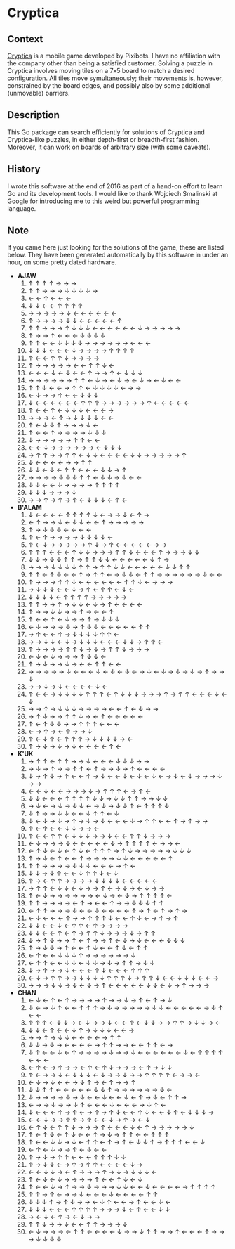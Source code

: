# Cryptica


## Context

[Cryptica](https://play.google.com/store/apps/details?id=pixibots.games.cryptica.com) is a mobile game developed by Pixibots. I have no affiliation with the company other than being a satisfied customer. Solving a puzzle in Cryptica involves moving tiles on a 7x5 board to match a desired configuration. All tiles move symultaneously; their movements is, however, constrained by the board edges, and possibly also by some additional (unmovable) barriers.

## Description

This Go package can search efficiently for solutions of Cryptica and Cryptica-like puzzles, in either depth-first or breadth-first fashion. Moreover, it can work on boards of arbitrary size (with some caveats).

## History

I wrote this software at the end of 2016 as part of a hand-on effort to learn Go and its development tools. I would like to thank Wojciech Smalinski at Google for introducing me to this weird but powerful programming language.

## Note

If you came here just looking for the solutions of the game, these are listed below. They have been generated
automatically by this software in under an hour, on some pretty dated hardware.

* **AJAW**
  1. ↑ ↑ ↑ ↑ → → →
  2. ↑ ↑ → → → ↓ ↓ ↓ ↓ →
  3. ← ← ↑ ← ← ←
  4. ↓ ↓ ← ← ↑ ↑ ↑ ↑
  5. → → → → → ↓ ← ← ← ← ← ←
  6. ↑ → → → → ↓ ↓ ← ← ← ← ← ↑
  7. ↑ ↑ → → → ↑ ↓ ↓ ↓ ← ← ← ← ← ← ↓ → → → → →
  8. ↑ → → ↑ ← ← ← ↓ ↓ ↓ ↓
  9. ↑ ↑ ← ← ↓ ↓ ↓ ↓ → → → → → → ← ← ←
  10. ↓ ↓ ↓ ← ← ← ↓ → → → → ↑ ↑ ↑ ↑
  11. ↑ ← ← ↑ ↑ ↓ → → → →
  12. ↑ → → → → → ← ← ↑ ↑ ↓ ←
  13. ← ← ← ↓ ← ↓ ← ← ↑ → → ↑ ← ↓ ↓ ↓
  14. → → → → → → ↑ ↑ ← ↓ → ← ↓ → ← ↓ → ← ↓ ← ←
  15. ↑ ↑ ↓ ← ← → ↑ ↑ ← ↓ ↓ ↓ ↓ ← → →
  16. ← ↓ → → ↑ ← ← ↓ ↓ ↓
  17. ↓ ← ← ← ← ← ← ↑ ↑ ↑ → → → → → → ↑ ← ← ← ← ←
  18. ↑ ← ← ↑ ← ↓ ↓ ↓ ← ← ← →
  19. → → → ← ↑ → ↓ ↓ ↓ ↓ ← ←
  20. ↑ ← ↓ ↓ ↑ → → → ↓ ←
  21. ↑ ← ← ↑ → → → → ↓ ↓ ↓
  22. ↓ → → → → → ↑ ↑ ← ←
  23. ← ← ↓ → → → → → → ← ↓ ↓ ↓
  24. → ↑ ↑ → → ↑ ↑ ← ↓ ↓ ← ← ← ← ↓ ↓ → → → → → ↑
  25. ↓ ← ← ← ← → → ↑ ↑
  26. ↓ ↓ ← ↓ ← ↑ ↑ ← ← ← ↓ ↓ → ↑
  27. → → → → ↓ ↓ ↓ ↑ ↑ ← ↓ ↓ → ↓ ← ←
  28. ↓ ↓ ← ← ↓ → → → → ↑ ↑ ↑ ↑
  29. ↓ ↓ ↓ → → → ↓
  30. → → ↑ → ↑ → ↑ ← ↓ ↓ ↓ ← ↑ ←
* **B'ALAM**
  1. ↓ ← ← ← ← ↑ ↑ ↑ ↑ ↓ ← → → ↓ ← ↑ →
  2. ← ↑ → → ↓ ← ↓ ↓ ← ← ↑ → → → → →
  3. ↑ → ↓ ↓ ↓ ← ← ← ←
  4. ↑ ← ↑ → → → → ↓ ↓ ↓ ↓ ←
  5. ↑ ← ↓ → → → → → ↑ ↓ → ↑ ← ← ← ← ← → →
  6. ↑ ↑ ↑ ← ← ← ↑ ↓ ↓ → → → ↑ ↑ ↓ ← ← ← ↑ → → → ↓ ↓
  7. ↓ ↓ → ↓ ↓ ↑ ↑ → ↑ ↑ ↓ ↓ ← ← ← ← ← ↓ ↑ →
  8. → → → ↓ ↓ ↓ ↓ ↑ ↑ → ↑ ↑ ↓ ↓ ← ← ← ← ← ↓ ↓ ↑ ↑
  9. ↑ ↑ ← ↑ ↓ ← ← ↑ → ↑ ↑ ← → ↓ ↓ ← ↑ ↑ → → → → → → ↓ ← ←
  10. ↑ → → → ↑ ↑ ↓ ← ← ← ← ← ← ↑ ↑ ↓ ← → → →
  11. → ↓ ↓ ↓ ← ← ↓ → ↑ ← ↑ ↑ ← ↓ ←
  12. ↓ ↓ ↓ ↓ ← ↑ ↑ ↑ ↑ → → → → →
  13. ↑ ↑ → → ↑ → ↓ ↓ ← ↓ → ↑ ← ← ← ←
  14. ↑ → → ↓ ↓ → → ↑ → ← ← ↑
  15. ↑ ← ← ↑ ← ↓ → → ↑ → ↓ ↓ ↓
  16. ← ↓ → → → ↓ → ↑ ↓ ↓ ← ← ← ← ← ↑ ↑
  17. → ↑ ← ← ↑ → ↓ ↓ ↓ ↓ ↑ ↑ ←
  18. → → ↓ ↓ ← ↓ → ↓ ↓ ↓ ← ← ← ↓ ↓ → ↑ ↑ ←
  19. ↑ → → → → ↑ ↑ ↓ → ↓ → ↑ ↑ ↓ → → →
  20. ← ↓ ← ↓ → → → ↑ ↓ ↓ ←
  21. ↑ → ↓ → → ↓ → ← ← ↑ ↑ ← ←
  22. → → → → → ↓ ← ← ← ↓ ← ↓ ← ↓ ← → ↓ ← ↓ → ↓ → ↓ → ↑ → → ↓
  23. → → ↓ → ↓ ← ← ← ← ↓ ←
  24. ↑ ← ← → ↓ ↓ ↓ ↓ ↑ ↑ ↑ ← ↑ ↓ ↓ ↓ → → → ↑ → ↑ ↑ ← ← ← ↓ ← ↓
  25. → → ↑ → ↓ ↓ ↓ → → → → ← ← ↑ ← ↓ → →
  26. → ↑ ↓ → → ↑ ↑ ↓ → ← ↑ ← ← ← ← ←
  27. ↑ ← ↑ ↓ ↓ → → ↑ ↑ ↑ ← ← ←
  28. ← → ↑ → ← ↑ → → ↓
  29. ↑ ← ↓ ↑ ← ↑ ↑ ↑ → ↓ ↓ ↓ ↓ → ←
  30. ↑ → ↓ → ↓ → ↓ ← ← ← ← ↑ ←
* **K'UK**
  1. → ↑ ↑ ← ↑ ↑ → → ↓ ← ← ← ↓ ↓ ↓ → →
  2. → ↓ → ↑ → → ↑ ↑ ← ↑ → → ↓ → ↑ ← ← ← ←
  3. ↓ → ↑ ↓ → ↑ ← ← ↑ → ↓ ← ← ↓ ← ↓ ← ↓ ← → ↓ ← ↓ → → → ↓ → →
  4. ← ← ↓ ← ← → → → ↓ → ↑ ↑ ↑ ← → ↑ ←
  5. ↓ ↓ ← ← ← ↑ ↑ ↑ ↑ ↓ ↓ → ↓ ↓ ↑ ↑ → → ↓ ↓
  6. → ↓ ← → ↓ → ↓ ↓ ← → ↓ → ↓ ↓ ↑ ← ↑ ↑ ↑ ↓
  7. ↓ ↑ → → ↓ ↓ ← ← ↓ ↑ ↑ ← ↓
  8. ↓ ← ↓ → ↓ → ↑ → ↓ → ↓ ← ← ← ↓ → ↑ ↑ ← ← ↑ → ↑ → →
  9. ↑ ← ↑ ← ← ↓ ↓ → → ←
  10. ↑ ← ← ↑ ↑ ← ↓ ↓ ↓ → → ↓ ← ← ↑ ↑ ↓ → → →
  11. ← ↓ → → → ↓ ← ← ← ← ← ↓ → ↑ ↑ ↑ ↑ ← → → ←
  12. ← ↑ ↓ ← ↓ ← ↑ ↓ ← ↑ ↑ ↑ → ↑ ↓ → → → → → ↓ ↓ ↓
  13. ↑ → ↓ ← ↑ ← ← ↑ → → → → ↓ ↓ ← ← ← ← ← ↑
  14. ↑ ↑ → → → → ↓ ↓ ↓ ← ← ← → ↑ ←
  15. ↓ ↓ → ↓ ↑ ← ← ↓ ↑ ↑ ↓ ← ↓
  16. ↑ → ← ↑ ↑ → → → → ↓ ↓ ↓ ↓ ← ← ← ← ←
  17. → ↑ ↑ ← ↓ ↓ ← ↓ → → ↑ ← → ↓ → ← ↓ → →
  18. ↑ ← ↓ → → → → → → ← ↓ → ← ↓ → ↑ ↑ ↑ ↑ ←
  19. ↑ ↑ → → → → ← ↑ → ← ← ↑ → → ↓ ↓ ↓ ↑ ↑
  20. ← ↑ ↑ → → → ↓ ← ← ↓ ← ← ← ← ↑ → ↑ ← ↑ → ↑ →
  21. ← ↓ ← ← ← ↑ → → ↑ ↑ ↑ ↓ ← ← ↑ ↓ ← → ↑ → ↑
  22. ↓ ↓ ← ← ↓ ← ↑ ↑ ← ↑ → → → →
  23. ↓ ↓ ← ← ↑ ← ↑ → ↑ ↑ ↓ → → → ↓ → ↑ ↑
  24. ↓ → ↑ ↓ → → ↑ ← ↑ → → ↑ ← ↓ → ↓ ← ← ← ↓ ↓ ↓
  25. ↑ → ↓ ↓ → ↑ ← ← ↑ ↓ ← ← ↑ ↓ ← ↑ ↑
  26. ← ↑ ← ← ↓ ↓ ↓ ↑ → → → → → → ↓
  27. ← ↑ ↑ ← ← ↓ ↓ ← ↓ ↓ → ↓ → ↑ ↑ → ↓ ↓
  28. ↓ → ↑ → → ↓ ← ← ← ↑ ↓ ← ← ← ↑ ↑ ↑
  29. ← ↓ → ↑ ↑ → → ↓ ↓ ↓ ↓ ↑ ↑ ↑ ↓ → ↑ ↑ ↓ ← ← ↓ ↓ ↓ ← ← →
  30. → → → ↓ ↓ → ↓ ← ↓ → ↑ ← ← ← ← ← ↓ ↓ ← ↓ → ↑ → → →
* **CHAN**
  1. ← ↓ ← ↑ ← ↑ → → → → ↑ → → ↓ → ↑ ← ↑ → ↓
  2. ↓ ← → ↓ ↑ ← ← ↑ ↑ ↑ → ↓ → → → → → ↓ ↓ ← ← ← ← ← → ↓ ↑ ← ←
  3. ↑ ↑ ↑ ← ↓ ↓ → ← ↓ → → ↓ ← ← ↑ ← ↓ ↓ → → ↑ ↑ → ↓ ↓ → ←
  4. ↓ ↓ ← ↑ ← ← ↓ ↑ → ↓ ↓ ↓ ← ← →
  5. → → ↑ → ↓ ↓ ← ← ← ← → ↑ ↑
  6. ↓ ↓ → ↓ → ← ← ← ← → ↑ ↑ → → ← ← ↑ ↑ ← →
  7. ↓ ↑ ← ← ↓ ← ↑ → → → → ↓ → → ↓ ← ← ← ← ← ← ↓ ← ↑ ↑ ↑ ↑ ← ← ←
  8. ← ↑ ← → ↑ → → ← ↑ ← ↑ ↓ → → → ← ↑ → ↓ ↓
  9. ↑ ← → → ↓ ← ↓ ↓ ↓ ← ↓ → → ↓ → → ↑ ↑ ↑ ↑ ← → → ←
  10. ← ↓ → ↓ ← ← → ↓ ↑ → ← ↑ → → ↑
  11. ↓ ↓ ↑ ↑ ← ← ← ← ← ↓ ↓ ↑ → → → → → → ↓ ←
  12. ↓ → → → → ↓ → ↓ ← ← ↓ ← ← ↓ ← ↑ → ↓ ← ↑ ↑ →
  13. ← → → ↓ → → ↓ ↑ ← ← ← ↓ ← ← ← → ↓ ↑ ←
  14. ↓ ← ← ← ↑ → ↑ ← → ↑ → ↑ ↓ ← ← ↑ ↓ ← ← ↓ ↑ ← ↓ ↓ ↓ →
  15. ← ← ↓ → → ↑ ↑ → ↑ ← ← ↓ → ↑ → ← ↓
  16. ← ↑ ↓ ← ↑ ↑ ↓ → → → ↑ ← ← ← ↓ ← ↑ → → → → → ↓
  17. ↑ ← ↑ ↓ ← ↑ ↓ ← ← ↑ → ↓ → ↑ ↑ ← ← ↑ ↑ ↑
  18. ↑ ← ← ↓ ↓ → ↓ ← ↑ ↑ ← ↑ → ↑ ← ↓ ↓ ↑ → ↑ ↑ ↑ ← ← ↓
  19. ← ↑ ← ↓ → → ↑ ← ↓ ← ←
  20. ↑ → ↓ → ↑ ↑ ← ← ← ↑ ↑ ↑ ↓ ↓
  21. ↑ → ↓ ↓ ← → ↑ → ↑ ↑ ← ← ← ← ↓ →
  22. ← ← ↓ ↓ → ← ↑ → → → ↑ → ↓ → ↓ ↓ ↓ ←
  23. ↑ ← ↓ ← ↓ → → → → ↑ ← ← ↑ ↓ ← ↓
  24. ↑ ← ← ↓ → ↑ → → ↓ → → → ↓ ↓ ← ← ↓ ← ← ← ← → ↑ ↑ ↑ ↑
  25. ↑ ↑ → ↑ ← → → ↓ ← ← ← ↓ ← ← ← ← ↑ ↑
  26. ↓ ↓ ↓ ↑ → ↑ ↓ → → ← ↓ ↑ ← ← → ↑ ← ← ↓ ←
  27. ↓ ↓ ↓ ← ← ← ↑ ↑ ↑ ↑ → → → ↓ ← ↑ ← ← ↓ ↓
  28. → ← ↓ ← ↑ → ← ↓ → →
  29. ↑ ↑ ↓ → → ↓ ← ← ↑ ↑ → → → ↓
  30. ← ↓ → → → ← ↑ ↑ ← ← ← ← ↓ → → ↓ ↑ ↑ → → ↑ ← ← ← ↑ → → → ↓ ↓ ↓ ↓

